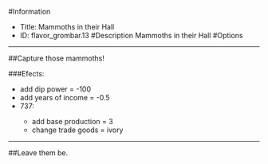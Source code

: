 #Information
 - Title: Mammoths in their Hall
 - ID: flavor_grombar.13
#Description
Mammoths in their Hall
#Options

___
##Capture those mammoths!

###Efects:<ul><li>add dip power = -100</li><li>add years of income = -0.5</li><li>737:</li><ul><li>add base production = 3</li><li>change trade goods = ivory</li></ul></ul>

___
##Leave them be.
